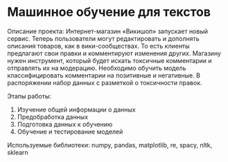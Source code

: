 # Машинное обучение для текстов

Описание проекта:
Интернет-магазин «Викишоп» запускает новый сервис. Теперь пользователи могут редактировать и дополнять описания товаров, как в вики-сообществах. То есть клиенты предлагают свои правки и комментируют изменения других. Магазину нужен инструмент, который будет искать токсичные комментарии и отправлять их на модерацию.
Необходимо обучить модель классифицировать комментарии на позитивные и негативные. В распоряжении набор данных с разметкой о токсичности правок.

Этапы работы:
1. Изучение общей информации о данных
2. Предобработка данных
3. Подготовка данных к обучению
4. Обучение и тестирование моделей

Используемые библиотеки: numpy, pandas, matplotlib, re, spacy, nltk, sklearn
